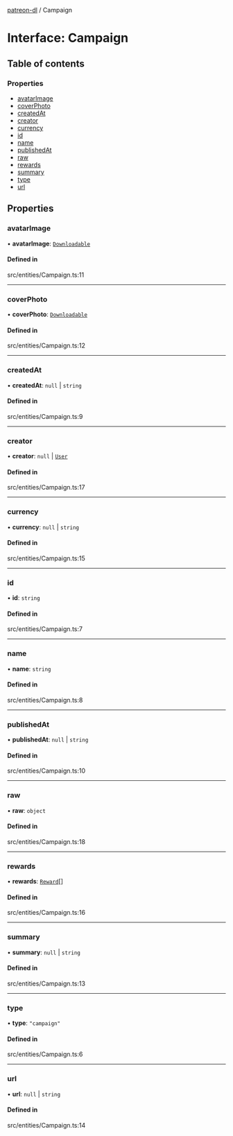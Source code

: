 [patreon-dl](../README.md) / Campaign

# Interface: Campaign

## Table of contents

### Properties

- [avatarImage](Campaign.md#avatarimage)
- [coverPhoto](Campaign.md#coverphoto)
- [createdAt](Campaign.md#createdat)
- [creator](Campaign.md#creator)
- [currency](Campaign.md#currency)
- [id](Campaign.md#id)
- [name](Campaign.md#name)
- [publishedAt](Campaign.md#publishedat)
- [raw](Campaign.md#raw)
- [rewards](Campaign.md#rewards)
- [summary](Campaign.md#summary)
- [type](Campaign.md#type)
- [url](Campaign.md#url)

## Properties

### avatarImage

• **avatarImage**: [`Downloadable`](../README.md#downloadable)

#### Defined in

src/entities/Campaign.ts:11

___

### coverPhoto

• **coverPhoto**: [`Downloadable`](../README.md#downloadable)

#### Defined in

src/entities/Campaign.ts:12

___

### createdAt

• **createdAt**: ``null`` \| `string`

#### Defined in

src/entities/Campaign.ts:9

___

### creator

• **creator**: ``null`` \| [`User`](User.md)

#### Defined in

src/entities/Campaign.ts:17

___

### currency

• **currency**: ``null`` \| `string`

#### Defined in

src/entities/Campaign.ts:15

___

### id

• **id**: `string`

#### Defined in

src/entities/Campaign.ts:7

___

### name

• **name**: `string`

#### Defined in

src/entities/Campaign.ts:8

___

### publishedAt

• **publishedAt**: ``null`` \| `string`

#### Defined in

src/entities/Campaign.ts:10

___

### raw

• **raw**: `object`

#### Defined in

src/entities/Campaign.ts:18

___

### rewards

• **rewards**: [`Reward`](Reward.md)[]

#### Defined in

src/entities/Campaign.ts:16

___

### summary

• **summary**: ``null`` \| `string`

#### Defined in

src/entities/Campaign.ts:13

___

### type

• **type**: ``"campaign"``

#### Defined in

src/entities/Campaign.ts:6

___

### url

• **url**: ``null`` \| `string`

#### Defined in

src/entities/Campaign.ts:14
